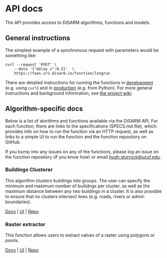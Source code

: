 # API docs

The API provides access to DiSARM algorithms, functions and models.

## General instructions

The simplest example of a synchronous request with parameters would be something like:

```text
curl --request 'POST' \
    --data '{"delay_s":0.5}'  \
    https://faas.srv.disarm.io/function/longrun
```

There are detailed instructions for running the functions in [development](https://github.com/disarm-platform/functions-for-openfaas/wiki/Running-deployed-functions-for-development-and-testing) \(e.g. using `curl`) and in [production](https://github.com/disarm-platform/functions-for-openfaas/wiki/Running-deployed-functions-in-production) \(e.g. from Python\). For more general instructions and background information, see [the project wiki](https://github.com/disarm-platform/functions-for-openfaas/wiki).

## Algorithm-specific docs

Below is a list of alorithms and functions available via the DiSARM API. For each function, there are links to the specifications \(SPECS.md file\), which provides info on how to run the function via an HTTP request, as well as links to a simple UI to run the function and the function repository on GitHub.

If you bump into any issues on any of the functions, please log an issue on the function repository \(if you know how\) or email [hugh.sturrock@ucsf.edu](mailto:hugh.sturrock@ucsf.edu).

### Buildings Clusterer

This algorithm clusters buildings into groups. The user can specify the minimum and maximum number of builidngs per cluster, as well as the maximum distance between any two buildings in a cluster. It is also possible to ensure that no clusters intersect lines \(e.g. roads, rivers or admin boundaries\).

[Docs](https://github.com/disarm-platform/fn-dbscan-clusterer/blob/master/SPECS.md) \| [UI](https://disarm.shinyapps.io/ui-dbscan-clusterer) \| [Repo](https://github.com/disarm-platform/fn-dbscan-clusterer)

### Raster extractor

This function allows users to extract values of a raster using polygons or points.

[Docs](https://github.com/disarm-platform/fn-raster-vector-summary-stats/blob/master/SPECS.md) \| [UI](https://disarm.shinyapps.io/ui-raster-polygon-extractor/) \| [Repo](https://github.com/disarm-platform/fn-raster-vector-summary-stats)

